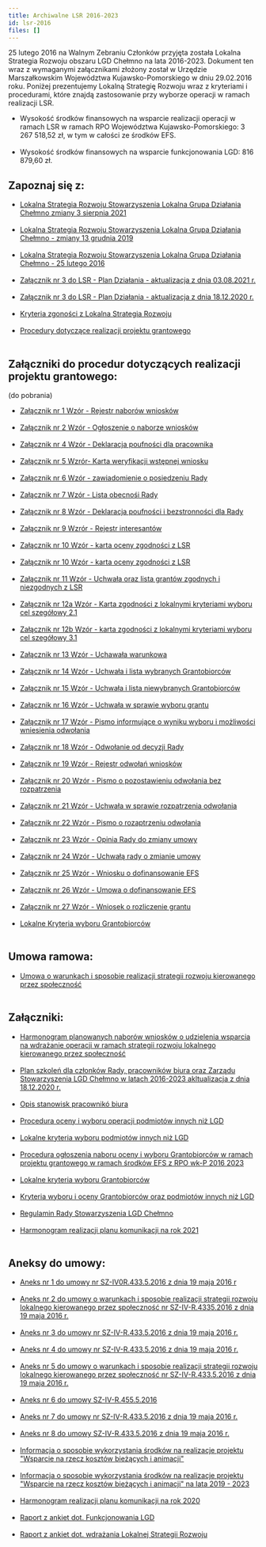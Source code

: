 ```yaml
---
title: Archiwalne LSR 2016-2023
id: lsr-2016
files: []
---
```

25 lutego 2016 na Walnym Zebraniu Członków przyjęta została Lokalna Strategia Rozwoju obszaru LGD Chełmno na lata 2016-2023. Dokument ten wraz z wymaganymi załącznikami złożony został w Urzędzie Marszałkowskim Województwa Kujawsko-Pomorskiego w dniu 29.02.2016 roku. Poniżej prezentujemy Lokalną Strategię Rozwoju wraz z kryteriami i procedurami, które znajdą zastosowanie przy wyborze operacji w ramach realizacji LSR.

<ul>

<li>Wysokość środków finansowych na wsparcie realizacji operacji w ramach LSR w ramach RPO Województwa Kujawsko-Pomorskiego: 3 267 518,52 zł, w tym w całości ze środków EFS.</li>

<br>

<li>Wysokość środków finansowych na wsparcie funkcjonowania LGD: 816 879,60 zł.</li>

 </ul>

<h2>Zapoznaj się z:</h2>

<ul>

<li><a href="/assets/LSR-LGD-Chełmno-zmiany-3-sierpnia-2021.pdf" target="_blank">Lokalna Strategia Rozwoju Stowarzyszenia Lokalna Grupa Działania Chełmno zmiany 3 sierpnia 2021</a></li> <br>

<li><a href="/assets/LSR-LGD-Chełmno-zmiany-3-sierpnia-2021.pdf" target="_blank">Lokalna Strategia Rozwoju Stowarzyszenia Lokalna Grupa Działania Chełmno - zmiany 13 grudnia 2019</a></li><br>

<li><a href="/assets/LSR-LGD-Chełmno-zmiany-3-sierpnia-2021.pdf" target="_blank">Lokalna Strategia Rozwoju Stowarzyszenia Lokalna Grupa Działania Chełmno - 25 lutego 2016</a></li><br>

<li><a href="/assets/zalacznik-plan-dzialania-3-08.pdf" target="_blank">Załącznik nr 3 do LSR - Plan Działania - aktualizacja z dnia 03.08.2021 r.</a></li><br>

<li><a href="/assets/Załącznik-nr-3-do-LSR-Plan-działania-aktualizacja-z-dnia-18.12.2020-r..pdf"target="_blank">Załącznik nr 3 do LSR - Plan Działania - aktualizacja z dnia 18.12.2020 r.</a></li><br>

<li><a href="/assets/kryteria-zgodnosci.pdf" target="_blank">Kryteria zgoności z Lokalna Strategia Rozwoju</a></li><br>

<li><a href="/assets/Procedury-dotyczące-realizacji-projektu-grantowego-1.pdf" target="_blank">Procedury dotyczące realizacji projektu grantowego</a></li><br>

</ul>

<h2>Załączniki do procedur dotyczących realizacji projektu grantowego:</h2><span>(do pobrania)</span>

<ul>

<li><a href="/assets/Załącznik-nr-1-Wzór-Rejestr-naborów-wniosków-1.doc" target="_blank">Załącznik nr 1 Wzór - Rejestr naborów wniosków</a></li><br>

<li><a href="/assets/Załącznik-nr-2-Wzór-Ogłoszenie-o-naborze-wniosków-1.docx" target="_blank">Załącznik nr 2 Wzór - Ogłoszenie o naborze wniosków</a></li><br>

<li><a href="/assets/Załącznik-nr-4-Wzór-Deklaracja-poufności-dla-pracownika-1.doc" target="_blank">Załącznik nr 4 Wzór - Deklaracja poufności dla pracownika</a></li><br>

<li><a href="/assets/Załącznik-nr-5-Wzór-Karta-weryfikacji-wstępnej-wniosku-1.docx" target="_blank">Załącznik nr 5 Wzrór- Karta weryfikacji wstępnej wniosku</a></li><br>

<li><a href="/assets/Załącznik-nr-6-Wzór-Zawiadomienie-o-posiedzeniu-Rady-1.docx" target="_blank">Załącznik nr 6 Wzór - zawiadomienie o posiedzeniu Rady</a></li><br>

<li><a href="/assets/Załącznik-nr-7-Wzór-Lista-obecności-Rady-1.docx" target="_blank">Załącznik nr 7 Wzór - Lista obecnośi Rady</a></li><br>

<li><a href="/assets/Załącznik-nr-8-Wzór-Deklaracja-poufnosci-i-bezstronności-dla-Rady-1.docx" target="_blank">Załącznik nr 8 Wzór - Deklaracja poufności i bezstronności dla Rady</a></li><br>

<li><a href="/assets/Załącznik-nr-9-Wzór-Rejestr-interesów-1.docx" target="_blank">Załącznik nr 9 Wzrór - Rejestr interesantów</a></li><br>

<li><a href="/assets/Załącznik-nr-10-Wzór-karta-oceny-zgodności-z-LSR-2.docx" target="_blank">Załącznik nr 10 Wzór - karta oceny zgodności z LSR</a></li><br>

<li><a href="/assets/Załącznik-nr-10-Wzór-karta-oceny-zgodności-z-LSR-3.docx" target="_blank">Załącznik nr 10 Wzór - karta oceny zgodności z LSR</a></li><br>

<li><a href="/assets/Załącznik-nr-11-Wzór-Uchwała-oraz-lista-grantów-zgodnych-i-niezgodnych-z-LSR-1.doc" target="_blank">Załącznik nr 11 Wzór - Uchwała oraz lista grantów zgodnych i niezgodnych z LSR</a></li><br>

<li><a href="/assets/Załącznik-nr-12a-Wzór-Karta-zgodnosci-z-lokalnymi-kryteriami-wyboru-cel-szczegółowy-2.1-1.doc" target="_blank">Załącznik nr 12a Wzór - Karta zgodności z lokalnymi kryteriami wyboru cel szegółowy 2.1</a></li><br>

<li><a href="/assets/Załącznik-nr-12b-Wzór-Karta-zgodnosci-z-lokalnymi-kryteriami-wyboru-cel-szczegółowy-3.1-1.doc" target="_blank">Załącznik nr 12b Wzór - karta zgodności z lokalnymi kryteriami wyboru cel szegółowy 3.1</a></li><br>

<li><a href="/assets/Załącznik-nr-13-Wzór-Uchwała-warunkowa-1.doc" target="_blank">Załącznik nr 13 Wzór - Uchawała warunkowa</a></li><br>

<li><a href="/assets/Załącznik-nr-14-Wzór-Uchwała-i-lista-wybranych-Grantobiorców-1.doc" target="_blank">Załącznik nr 14 Wzór - Uchwała i lista wybranych Grantobiorców</a></li><br>

<li><a href="/assets/Załącznik-nr-15-Wzór-Uchwała-i-lista-niewybranych-Grantobiorców-1.doc" target="_blank">Załącznik nr 15 Wzór - Uchwała i lista niewybranych Grantobiorców</a></li><br>

<li><a href="/assets/Załącznik-nr-16-Wzór-Uchwała-w-sprawie-wyboru-grantu-1.doc" target="_blank">Załącznik nr 16 Wzór - Uchwała w sprawie wyboru grantu</a></li><br>

<li><a href="/assets/Załącznik-nr-17-Wzór-Pismo-informujące-o-wyniku-wyboru-i-możliwości-wniesienia-odwołania-1.doc" target="_blank">Załącznik nr 17 Wzór - Pismo informujące o wyniku wyboru i możliwości wniesienia odwołania</a></li><br>

<li><a href="/assets/Załącznik-nr-18-Wzór-Odwołanie-od-decyzji-Rady-2.doc" target="_blank">Załącznik nr 18 Wzór - Odwołanie od decyzji Rady</a></li><br>

<li><a href="/assets/Załącznik-nr-19-Wzór-Rejestr-odwołań-wniosków-1.xlsx" target="_blank">Załącznik nr 19 Wzór - Rejestr odwołań wniosków</a></li><br>

<li><a href="/assets/Załącznik-nr-20-Wzór-Pismo-o-pozostawieniu-odwołania-bez-rozpatrzenia-1.doc" target="_blank">Załącznik nr 20 Wzór - Pismo o pozostawieniu odwołania bez rozpatrzenia</a></li><br>

<li><a href="/assets/Załącznik-nr-21-Wzór-Uchwała-w-sprawie-rozpatrzenia-odwołania-1.doc" target="_blank">Załącznik nr 21 Wzór - Uchwała w sprawie rozpatrzenia odwołania</a></li><br>

<li><a href="/assets/Załącznik-nr-22-Wzór-Pismo-o-rozpatrzeniu-odwołania-1.doc" target="_blank">Załącznik nr 22 Wzór - Pismo o rozaptrzeniu odwołania</a></li><br>

<li><a href="/assets/Załącznik-nr-23-Wzór-Opinia-Rady-do-zmiany-umowy-1.doc" target="_blank">Załącznik nr 23 Wzór - Opinia Rady do zmiany umowy</a></li><br>

<li><a href="/assets/Załącznik-nr-24-Wzór-Uchwała-rady-o-zmianie-umowy-1.doc" target="_blank">Załącznik nr 24 Wzór - Uchwałą rady o zmianie umowy</a></li><br>

<li><a href="/assets/Załącznik-nr-25-Wzór-Wniosku-o-dofinansowanie-EFS.docx" target="_blank">Załącznik nr 25 Wzór - Wniosku o dofinansowanie EFS</a></li><br>

<li><a href="/assets/Załącznik-nr-26-Wzór-Umowa-o-dofinansowanie-EFS.docx" target="_blank">Załącznik nr 26 Wzór - Umowa o dofinansowanie EFS</a></li><br>

<li><a href="/assets/Załącznik-nr-27-Wzór-Wniosek-o-rozliczenie-grantu-1.docx" target="_blank">Załącznik nr 27 Wzór - Wniosek o rozliczenie grantu</a></li><br>

<li><a href="/assets/Zał-nr-5-do-ogłoszenia-o-naborze_Lokalne-kryteria-wyboru-Grantobiorców-1.pdf" target="_blank">Lokalne Kryteria wyboru Grantobiorców</a></li><br>

</ul>

<h2>Umowa ramowa:</h2>

<ul>

<li><a href="/assets/umowa-ramowa.pdf" target="_blank">Umowa o warunkach i sposobie realizacji strategii rozwoju kierowanego przez społeczność</a></li><br>

</ul>

<h2>Załączniki:</h2>

<ul>

<li><a href="/assets/Harmonogram-planowanych-naborów-wniosków-o-udzielenia-wsparcia-na-wdrażanie-operacji-w-ramach-strategii-rozwoju-lokalnego-kierowanego-przez-społeczność.pdf" target="_blank">Harmonogram planowanych naborów wniosków o udzielenia wsparcia na wdrażanie operacji w ramach strategii rozwoju lokalnego kierowanego przez społeczność</a></li><br>

<li><a href="/assets/Plan-szkoleń-dla-członków-Rady-pracowników-biura-oraz-Zarządu-Stowarzyszenia-LGD-Chełmno-w-latach-2016-2023-aktualizacja-z-dnia-18.12.2020-r..pdf" target="_blank">Plan szkoleń dla członków Rady, pracowników biura oraz Zarządu Stowarzyszenia LGD Chełmno w latach 2016-2023 akltualizacja z dnia 18.12.2020 r.</a></li><br>

<li><a href="/assets/opis-stanowisk-biura.pdf" target="_blank">Opis stanowisk pracownikó biura</a></li><br>

<li><a href="/assets/Zał-nr-6-Procedura-oceny-i-wyboru-operacji-1.pdf" target="_blank">Procedura oceny i wyboru operacji podmiotów innych niż LGD</a></li><br>

<li><a href="/assets/Zał-nr-4-a-Lokalne-kryteria-wyboru-projektów-1.pdf" target="_blank">Lokalne kryteria wyboru podmiotów innych niż LGD</a></li><br>

<li><a href="/assets/procedura-ogloszenia-naboru-oceny-i-wyboru-grantobiorcow.docx" target="_blank">Procedura ogłoszenia naboru oceny i wyboru Grantobiorców w ramach projektu grantowego w ramach środków EFS z RPO wk-P 2016 2023</a></li><br>

<li><a href="/assets/lokalne-kryteria-wyboru-grantobiorcow.docx" target="_blank">Lokalne kryteria wyboru Grantobiorców</a></li><br>

<li><a href="/assets/Zał-nr-4-Kryteria-wyboru-i-oceny-projektów-1.pdf" target="_blank">Kryteria wyboru i oceny Grantobiorców oraz podmiotów innych niż LGD</a></li><br>

<li><a href="/assets/Regulamin-Rady-Stowarzyszenia-LGD-Chelmno.pdf" target="_blank">Regulamin Rady Stowarzyszenia LGD Chełmno</a></li><br>

<li><a href="/assets/Harmonogram-realizacji-planu-komunikacji-na-rok-2021.pdf" target="_blank">Harmonogram realizacji planu komunikacji na rok 2021</a></li><br>

</ul>

<h2>Aneksy do umowy:</h2>

<ul>

<li><a href="/assets/Aneks-nr-1-do-umowy-nr-SZ-IV0R.433.5.2016-z-dnia-19-maja-2016-r.-.pdf" target="blank">Aneks nr 1 do umowy nr SZ-IV0R.433.5.2016 z dnia 19 maja 2016 r</a></li><br>

<li><a href="/assets/Aneks-nr-2-do-umowy-o-warunkach-i-sposobie-realizacji-strategii-rozwoju-lokalnego-kierowanego-przez-społeczność-nr-SZ-IV-R.4335.2016-z-dnia-19-maja-2016-r.-.pdf" target="blank">Aneks nr 2 do umowy o warunkach i sposobie realizacji strategii rozwoju lokalnego kierowanego przez społeczność nr SZ-IV-R.4335.2016 z dnia 19 maja 2016 r.</a></li><br>

<li><a href="/assets/Aneks-nr-3-do-umowy-nr-SZ-IV-R.433.5.2016-z-dnia-19-maja-2016-r.-.pdf" target="blank">Aneks nr 3 do umowy nr SZ-IV-R.433.5.2016 z dnia 19 maja 2016 r.</a></li><br>

<li><a href="/assets/Aneks-nr-4-do-umowy-nr-SZ-IV-R.433.5.2016-z-dnia-19-maja-2016-r.-.pdf" target="blank">Aneks nr 4 do umowy nr SZ-IV-R.433.5.2016 z dnia 19 maja 2016 r.</a></li><br>

<li><a href="/assets/Aneks-nr-5-do-umowy-o-warunkach-i-sposobie-realizacji-strategii-rozwoju-lokalnego-kierowanego-przez-społeczność-nr-SZ-IV-R.433.5.2016-z-dnia-19-maja-2016-r.-.pdf" target="blank">Aneks nr 5 do umowy o warunkach i sposobie realizacji strategii rozwoju lokalnego kierowanego przez społeczność nr SZ-IV-R.433.5.2016 z dnia 19 maja 2016 r.</a></li><br>

<li><a href="/assets/Aneks-nr-6-do-Umowy-SZ-IV-R.433.5.2016-z-dnia-19-maja-2016-r..pdf" target="blank">Aneks nr 6 do umowy SZ-IV-R.455.5.2016</a></li><br>

<li><a href="/assets/Aneks-nr-7-do-umowy-nr-SZ-IV-R.433.5.2016-z-dnia-19-maja-2016-r..pdf" target="blank">Aneks nr 7 do umowy nr SZ-IV-R.433.5.2016 z dnia 19 maja 2016 r.</a></li><br>

<li><a href="/assets/Aneks-nr-8-do-umowy-SZ-IV-R.433.5.2016-z-dnia-19-maja-2016-r..pdf" target="blank">Aneks nr 8 do umowy SZ-IV-R.433.5.2016 z dnia 19 maja 2016 r.</a></li><br>

<li><a href="/assets/zestawienie-rzeczowo-finansowe_2016-2018.pdf" target="blank">Informacja o sposobie wykorzystania środków na realizacje projektu "Wsparcie na rzecz kosztów bieżących i animacji"</a></li><br>

<li><a href="/assets/Informacja-o-sposobie-wykorzystania-środków-na-realizacje-projektu-„Wsparcie-na-rzecz-kosztów-bieżących-i-animacji”-na-lata-2019-2023-1.pdf" target="blank">Informacja o sposobie wykorzystania środków na realizacje projektu "Wsparcie na rzecz kosztów bieżących i animacji" na lata 2019 - 2023</a></li><br>

<li><a href="/assets/aneks-Harmonogram-realizacji-planu-komunikacji-na-rok-2020.pdf" target="blank">Harmonogram realizacji planu komunikacji na rok 2020</a></li><br>

<li><a href="/assets/Raport-z-ankiet-dot-1-funkcjonowania-LGD.pdf" target="blank">Raport z ankiet dot. Funkcjonowania LGD</a></li><br>

<li><a href="/assets/Raport-z-ankiet-dot.-wdrażania-Lokalnej-Strategii-Rozwoju-2.pdf" target="blank">Raport z ankiet dot. wdrażania Lokalnej Strategii Rozwoju</a></li><br>

</ul>
